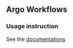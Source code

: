 ## Argo Workflows

### Usage instruction

See the [documentations](https://argoproj.github.io/argo-workflows/)
